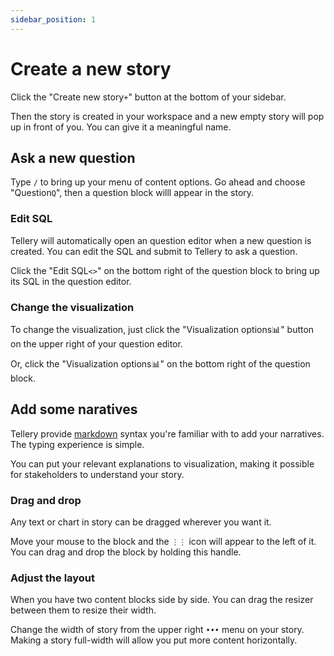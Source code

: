 ```yaml
---
sidebar_position: 1
---
```


# Create a new story


Click the "Create new story`+`" button at the bottom of your sidebar. 


Then the story is created in your workspace and a new empty story will pop up in front of you. You can give it a meaningful name.



## Ask a new question


Type `/` to bring up your menu of content options. Go ahead and choose "Question`Q`", then a question block willl appear in the story.


### Edit SQL


Tellery will automatically open an question editor when a new question is created. You can edit the SQL and submit to Tellery to ask a question.


Click the "Edit SQL`<>`" on the bottom right of the question block to bring up its SQL in the question editor.



###  Change the visualization


To change the visualization, just click the "Visualization options📊" button on the upper right of your question editor.


Or, click the "Visualization options📊" on the bottom right of the question block.



## Add some naratives 


Tellery provide [markdown](/docs/markdown) syntax you're familiar with to add your narratives. The typing experience is simple.


You can put your relevant explanations to visualization, making it possible for stakeholders to understand your story.



### Drag and drop

Any text or chart in story can be dragged wherever you want it. 


Move your mouse to the block and the `⋮⋮` icon will appear to the left of it. You can drag and drop the block by holding this handle. 




### Adjust the layout


When you have two content blocks side by side. You can drag the resizer between them to resize their width.


Change the width of story from the upper right `•••` menu on your story. Making a story full-width will allow you put more content horizontally.